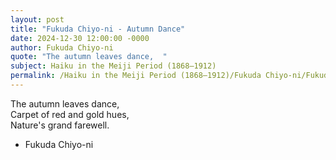 ```yaml
---
layout: post
title: "Fukuda Chiyo-ni - Autumn Dance"
date: 2024-12-30 12:00:00 -0000
author: Fukuda Chiyo-ni
quote: "The autumn leaves dance,  "
subject: Haiku in the Meiji Period (1868–1912)
permalink: /Haiku in the Meiji Period (1868–1912)/Fukuda Chiyo-ni/Fukuda Chiyo-ni - Autumn Dance
---
```


The autumn leaves dance,  
Carpet of red and gold hues,  
Nature's grand farewell.

- Fukuda Chiyo-ni
